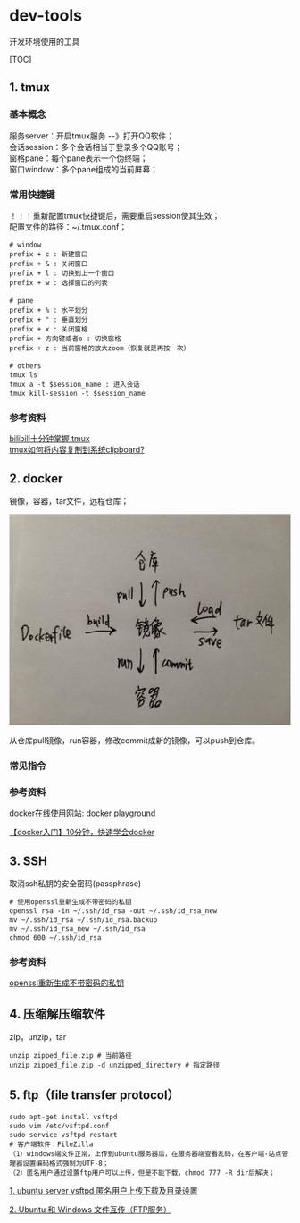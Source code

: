 # dev-tools

开发环境使用的工具

[TOC]

## 1. tmux

### 基本概念

服务server：开启tmux服务 --》打开QQ软件；  
会话session：多个会话相当于登录多个QQ账号；  
窗格pane：每个pane表示一个伪终端；  
窗口window：多个pane组成的当前屏幕；  

### 常用快捷键
！！！重新配置tmux快捷键后，需要重启session使其生效；  
配置文件的路径：~/.tmux.conf；  

```shell
# window
prefix + c : 新建窗口
prefix + & : 关闭窗口
prefix + l : 切换到上一个窗口
prefix + w : 选择窗口的列表

# pane
prefix + % : 水平划分
prefix + " : 垂直划分
prefix + x : 关闭窗格
prefix + 方向键或者o : 切换窗格
prefix + z : 当前窗格的放大zoom（恢复就是再按一次）

# others
tmux ls
tmux a -t $session_name : 进入会话
tmux kill-session -t $session_name
```

### 参考资料

[bilibili十分钟掌握 tmux](https://www.bilibili.com/video/BV1ab411J7xT?from=search&seid=6153849982347372287)  
[tmux如何将内容复制到系统clipboard?](https://www.zhihu.com/question/52120702)

## 2. docker

镜像，容器，tar文件，远程仓库；  

![关系](./support_files/docker.jpeg)

从仓库pull镜像，run容器，修改commit成新的镜像，可以push到仓库。

### 常见指令

### 参考资料

docker在线使用网站: docker playground  

[【docker入门】10分钟，快速学会docker](https://www.bilibili.com/video/BV1R4411F7t9?from=search&seid=12140693276330420335)

## 3. SSH

取消ssh私钥的安全密码(passphrase)

```shell
# 使用openssl重新生成不带密码的私钥
openssl rsa -in ~/.ssh/id_rsa -out ~/.ssh/id_rsa_new
mv ~/.ssh/id_rsa ~/.ssh/id_rsa.backup
mv ~/.ssh/id_rsa_new ~/.ssh/id_rsa
chmod 600 ~/.ssh/id_rsa
```
### 参考资料
[openssl重新生成不带密码的私钥](https://www.jianshu.com/p/9c646aceaa65)

## 4. 压缩解压缩软件
zip，unzip，tar
```shell
unzip zipped_file.zip # 当前路径
unzip zipped_file.zip -d unzipped_directory # 指定路径
```

## 5. ftp（file transfer protocol）
```shell
sudo apt-get install vsftpd
sudo vim /etc/vsftpd.conf
sudo service vsftpd restart
# 客户端软件：FileZilla
（1）windows端文件正常，上传到ubuntu服务器后，在服务器端查看乱码，在客户端-站点管理器设置编码格式强制为UTF-8；
（2）匿名用户通过设置ftp用户可以上传，但是不能下载，chmod 777 -R dir后解决；
```

[1. ubuntu server vsftpd 匿名用户上传下载及目录设置](https://www.cnblogs.com/cocoajin/p/3761414.html)

[2. Ubuntu 和 Windows 文件互传（FTP服务）](https://blog.csdn.net/p1279030826/article/details/105020844)

